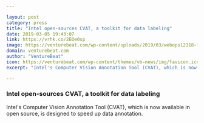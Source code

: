 ```yaml
---

layout: post
category: press
title: "Intel open-sources CVAT, a toolkit for data labeling"
date: 2019-03-05 19:43:07
link: https://vrhk.co/2EOe0sp
image: https://venturebeat.com/wp-content/uploads/2019/03/webops12118-fig1-car-intersection.jpg?w=1200&strip=all
domain: venturebeat.com
author: "VentureBeat"
icon: https://venturebeat.com/wp-content/themes/vb-news/img/favicon.ico
excerpt: "Intel's Computer Vision Annotation Tool (CVAT), which is now available in open source, is designed to speed up data annotation."

---
```


### Intel open-sources CVAT, a toolkit for data labeling

Intel's Computer Vision Annotation Tool (CVAT), which is now available in open source, is designed to speed up data annotation.
